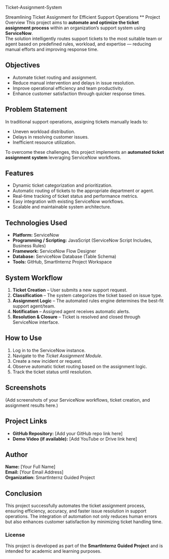 Ticket-Assignment-System




Streamlining Ticket Assignment for Efficient Support Operations
**  Project Overview
This project aims to **automate and optimize the ticket assignment process** within an organization’s support system using **ServiceNow**.  
The solution intelligently routes support tickets to the most suitable team or agent based on predefined rules, workload, and expertise — reducing manual efforts and improving response time.


## Objectives
- Automate ticket routing and assignment.
- Reduce manual intervention and delays in issue resolution.
- Improve operational efficiency and team productivity.
- Enhance customer satisfaction through quicker response times.



## Problem Statement
In traditional support operations, assigning tickets manually leads to:
- Uneven workload distribution.
- Delays in resolving customer issues.
- Inefficient resource utilization.

To overcome these challenges, this project implements an **automated ticket assignment system** leveraging ServiceNow workflows.



## Features
- Dynamic ticket categorization and prioritization.
- Automatic routing of tickets to the appropriate department or agent.
- Real-time tracking of ticket status and performance metrics.
- Easy integration with existing ServiceNow workflows.
- Scalable and maintainable system architecture.



## Technologies Used
- **Platform:** ServiceNow
- **Programming / Scripting:** JavaScript (ServiceNow Script Includes, Business Rules)
- **Framework:** ServiceNow Flow Designer
- **Database:** ServiceNow Database (Table Schema)
- **Tools:** GitHub, SmartInternz Project Workspace


## System Workflow
1. **Ticket Creation** – User submits a new support request.
2. **Classification** – The system categorizes the ticket based on issue type.
3. **Assignment Logic** – The automated rules engine determines the best-fit support agent/team.
4. **Notification** – Assigned agent receives automatic alerts.
5. **Resolution & Closure** – Ticket is resolved and closed through ServiceNow interface.



## How to Use
1. Log in to the ServiceNow instance.
2. Navigate to the *Ticket Assignment Module*.
3. Create a new incident or request.
4. Observe automatic ticket routing based on the assignment logic.
5. Track the ticket status until resolution.



## Screenshots
(Add screenshots of your ServiceNow workflows, ticket creation, and assignment results here.)



##  Project Links
- **GitHub Repository:** [Add your GitHub repo link here]
- **Demo Video (if available):** [Add YouTube or Drive link here]



## Author
**Name:** [Your Full Name]  
**Email:** [Your Email Address]  
**Organization:** SmartInternz Guided Project



## Conclusion
This project successfully automates the ticket assignment process, ensuring efficiency, accuracy, and faster issue resolution in support operations. The integration of automation not only reduces human errors but also enhances customer satisfaction by minimizing ticket handling time.



###  License
This project is developed as part of the **SmartInternz Guided Project** and is intended for academic and learning purposes.

